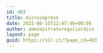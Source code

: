 ```yaml
---
id: 403
title: microimpresa
date: 2021-06-15T12:47:46+00:00
author: amministratoregoliardico
layout: page
guid: https://s1r.it/?page_id=403
---
```

